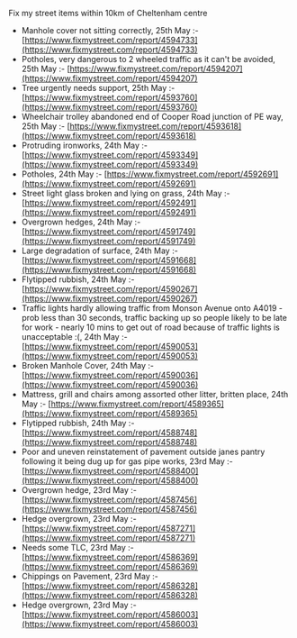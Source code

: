 Fix my street items within 10km of Cheltenham centre

<!-- fix_marker starts -->

- Manhole cover not sitting correctly, 25th May :- [https://www.fixmystreet.com/report/4594733](https://www.fixmystreet.com/report/4594733)
- Potholes, very dangerous to 2 wheeled traffic as it can't be avoided, 25th May :- [https://www.fixmystreet.com/report/4594207](https://www.fixmystreet.com/report/4594207)
- Tree urgently needs support, 25th May :- [https://www.fixmystreet.com/report/4593760](https://www.fixmystreet.com/report/4593760)
- Wheelchair trolley abandoned end of Cooper Road junction of PE way, 25th May :- [https://www.fixmystreet.com/report/4593618](https://www.fixmystreet.com/report/4593618)
- Protruding ironworks, 24th May :- [https://www.fixmystreet.com/report/4593349](https://www.fixmystreet.com/report/4593349)
- Potholes, 24th May :- [https://www.fixmystreet.com/report/4592691](https://www.fixmystreet.com/report/4592691)
- Street light glass broken and lying on grass, 24th May :- [https://www.fixmystreet.com/report/4592491](https://www.fixmystreet.com/report/4592491)
- Overgrown hedges, 24th May :- [https://www.fixmystreet.com/report/4591749](https://www.fixmystreet.com/report/4591749)
- Large degradation of surface, 24th May :- [https://www.fixmystreet.com/report/4591668](https://www.fixmystreet.com/report/4591668)
- Flytipped rubbish, 24th May :- [https://www.fixmystreet.com/report/4590267](https://www.fixmystreet.com/report/4590267)
- Traffic lights hardly allowing traffic from Monson Avenue onto A4019 - prob less than 30 seconds, traffic backing up so people likely to be late for work - nearly 10 mins to get out of road because of traffic lights is unacceptable :(, 24th May :- [https://www.fixmystreet.com/report/4590053](https://www.fixmystreet.com/report/4590053)
- Broken Manhole Cover, 24th May :- [https://www.fixmystreet.com/report/4590036](https://www.fixmystreet.com/report/4590036)
- Mattress, grill and chairs among assorted other litter, britten place, 24th May :- [https://www.fixmystreet.com/report/4589365](https://www.fixmystreet.com/report/4589365)
- Flytipped rubbish, 24th May :- [https://www.fixmystreet.com/report/4588748](https://www.fixmystreet.com/report/4588748)
- Poor and uneven reinstatement of pavement outside janes pantry following it being dug up for gas pipe works, 23rd May :- [https://www.fixmystreet.com/report/4588400](https://www.fixmystreet.com/report/4588400)
- Overgrown hedge, 23rd May :- [https://www.fixmystreet.com/report/4587456](https://www.fixmystreet.com/report/4587456)
- Hedge overgrown, 23rd May :- [https://www.fixmystreet.com/report/4587271](https://www.fixmystreet.com/report/4587271)
- Needs some TLC, 23rd May :- [https://www.fixmystreet.com/report/4586369](https://www.fixmystreet.com/report/4586369)
- Chippings on Pavement, 23rd May :- [https://www.fixmystreet.com/report/4586328](https://www.fixmystreet.com/report/4586328)
- Hedge overgrown, 23rd May :- [https://www.fixmystreet.com/report/4586003](https://www.fixmystreet.com/report/4586003)

<!-- fix_marker ends -->